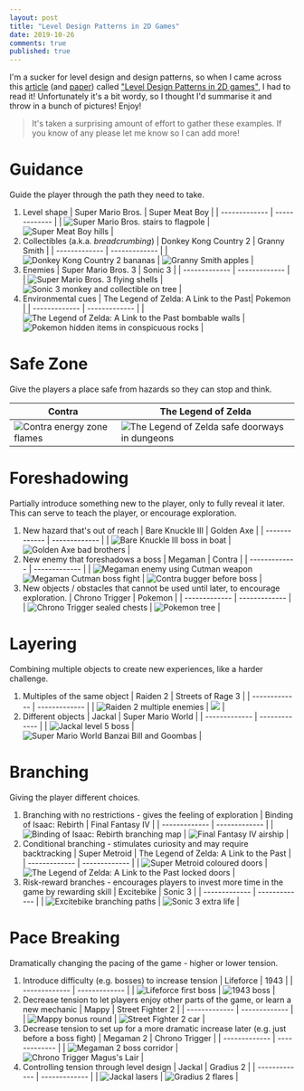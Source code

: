 ```yaml
---
layout: post
title: "Level Design Patterns in 2D Games"
date: 2019-10-26
comments: true
published: true
---
```

I'm a sucker for level design and design patterns, so when I came across this [article](https://www.gamasutra.com/blogs/AhmedKhalifa/20190610/344344/Level_Design_Patterns_in_2D_Games.php) (and [paper](http://akhalifa.com/documents/level-design-patterns.pdf)) called ["Level Design Patterns in 2D games"](https://www.gamasutra.com/blogs/AhmedKhalifa/20190610/344344/Level_Design_Patterns_in_2D_Games.php), I had to read it! Unfortunately it's a bit wordy, so I thought I'd summarise it and throw in a bunch of pictures! Enjoy!

> It's taken a surprising amount of effort to gather these examples. If you know of any please let me know so I can add more!

# Guidance

Guide the player through the path they need to take.

1. Level shape
    | Super Mario Bros. | Super Meat Boy |
    | ------------- | ------------- |
    | ![Super Mario Bros. stairs to flagpole](https://raw.githubusercontent.com/cxong/cxong.github.io/master/_posts/smb.png) | ![Super Meat Boy hills](https://raw.githubusercontent.com/cxong/cxong.github.io/master/_posts/super_meat_boy.png) |
2. Collectibles (a.k.a. *breadcrumbing*)
    | Donkey Kong Country 2 | Granny Smith |
    | ------------- | ------------- |
    | ![Donkey Kong Country 2 bananas](https://raw.githubusercontent.com/cxong/cxong.github.io/master/_posts/dkc2.jpg) | ![Granny Smith apples](https://raw.githubusercontent.com/cxong/cxong.github.io/master/_posts/granny_smith.png) |
3. Enemies
    | Super Mario Bros. 3 | Sonic 3 |
    | ------------- | ------------- |
    | ![Super Mario Bros. 3 flying shells](https://raw.githubusercontent.com/cxong/cxong.github.io/master/_posts/smb3.jpg) | ![Sonic 3 monkey and collectible on tree](https://raw.githubusercontent.com/cxong/cxong.github.io/master/_posts/sonic3.png) |
4. Environmental cues
    | The Legend of Zelda: A Link to the Past| Pokemon |
    | ------------- | ------------- |
    | ![The Legend of Zelda: A Link to the Past bombable walls](https://raw.githubusercontent.com/cxong/cxong.github.io/master/_posts/loz_lttp.png) | ![Pokemon hidden items in conspicuous rocks](https://raw.githubusercontent.com/cxong/cxong.github.io/master/_posts/pokemon.png) |

# Safe Zone

Give the players a place safe from hazards so they can stop and think.

| Contra | The Legend of Zelda |
| ------------- | ------------- |
| ![Contra energy zone flames](https://raw.githubusercontent.com/cxong/cxong.github.io/master/_posts/contra.png) | ![The Legend of Zelda safe doorways in dungeons](https://raw.githubusercontent.com/cxong/cxong.github.io/master/_posts/zelda.gif) |

# Foreshadowing

Partially introduce something new to the player, only to fully reveal it later. This can serve to teach the player, or encourage exploration.

1. New hazard that's out of reach
    | Bare Knuckle III | Golden Axe |
    | ------------- | ------------- |
    | ![Bare Knuckle III boss in boat](https://raw.githubusercontent.com/cxong/cxong.github.io/master/_posts/bareknuckle.png) | ![Golden Axe bad brothers](https://raw.githubusercontent.com/cxong/cxong.github.io/master/_posts/goldenaxe_bad.png) |
2. New enemy that foreshadows a boss
    | Megaman | Contra |
    | ------------- | ------------- |
    | ![Megaman enemy using Cutman weapon](https://raw.githubusercontent.com/cxong/cxong.github.io/master/_posts/megaman.jpeg)![Megaman Cutman boss fight](https://raw.githubusercontent.com/cxong/cxong.github.io/master/_posts/megaman_cut.jpeg) | ![Contra bugger before boss](https://raw.githubusercontent.com/cxong/cxong.github.io/master/_posts/contra.jpeg) |
3. New objects / obstacles that cannot be used until later, to encourage exploration.
    | Chrono Trigger | Pokemon |
    | ------------- | ------------- |
    | ![Chrono Trigger sealed chests](https://raw.githubusercontent.com/cxong/cxong.github.io/master/_posts/chrono_trigger.png) | ![Pokemon tree](https://raw.githubusercontent.com/cxong/cxong.github.io/master/_posts/pokemon_tree.png) |

# Layering

Combining multiple objects to create new experiences, like a harder challenge.

1. Multiples of the same object
    | Raiden 2 | Streets of Rage 3 |
    | ------------- | ------------- |
    | ![Raiden 2 multiple enemies](https://raw.githubusercontent.com/cxong/cxong.github.io/master/_posts/raiden2.png) | ![](https://raw.githubusercontent.com/cxong/cxong.github.io/master/_posts/sor3.png) |
2. Different objects
    | Jackal | Super Mario World |
    | ------------- | ------------- |
    | ![Jackal level 5 boss](https://raw.githubusercontent.com/cxong/cxong.github.io/master/_posts/jackal_boss.png) | ![Super Mario World Banzai Bill and Goombas](https://raw.githubusercontent.com/cxong/cxong.github.io/master/_posts/smw.jpg) |

# Branching

Giving the player different choices.

1. Branching with no restrictions - gives the feeling of exploration
    | Binding of Isaac: Rebirth | Final Fantasy IV |
    | ------------- | ------------- |
    | ![Binding of Isaac: Rebirth branching map](https://raw.githubusercontent.com/cxong/cxong.github.io/master/_posts/boi_map.png) | ![Final Fantasy IV airship](https://raw.githubusercontent.com/cxong/cxong.github.io/master/_posts/ff4.jpeg) |
2. Conditional branching - stimulates curiosity and may require backtracking
    | Super Metroid | The Legend of Zelda: A Link to the Past |
    | ------------- | ------------- |
    | ![Super Metroid coloured doors](https://raw.githubusercontent.com/cxong/cxong.github.io/master/_posts/super_metroid.gif) | ![The Legend of Zelda: A Link to the Past locked doors](https://raw.githubusercontent.com/cxong/cxong.github.io/master/_posts/loz.png) |
3. Risk-reward branches - encourages players to invest more time in the game by rewarding skill
    | Excitebike | Sonic 3 |
    | ------------- | ------------- |
    | ![Excitebike branching paths](https://raw.githubusercontent.com/cxong/cxong.github.io/master/_posts/excitebike.gif) | ![Sonic 3 extra life](https://raw.githubusercontent.com/cxong/cxong.github.io/master/_posts/s3.png) |

# Pace Breaking

Dramatically changing the pacing of the game - higher or lower tension.

1. Introduce difficulty (e.g. bosses) to increase tension
    | Lifeforce | 1943 |
    | ------------- | ------------- |
    | ![Lifeforce first boss](https://raw.githubusercontent.com/cxong/cxong.github.io/master/_posts/lifeforce.png) | ![1943 boss](https://raw.githubusercontent.com/cxong/cxong.github.io/master/_posts/1943.png) |
2. Decrease tension to let players enjoy other parts of the game, or learn a new mechanic
    | Mappy | Street Fighter 2 |
    | ------------- | ------------- |
    | ![Mappy bonus round](https://raw.githubusercontent.com/cxong/cxong.github.io/master/_posts/mappy.png) | ![Street Fighter 2 car](https://raw.githubusercontent.com/cxong/cxong.github.io/master/_posts/sf2.jpg) |
3. Decrease tension to set up for a more dramatic increase later (e.g. just before a boss fight)
    | Megaman 2 | Chrono Trigger |
    | ------------- | ------------- |
    | ![Megaman 2 boss corridor](https://raw.githubusercontent.com/cxong/cxong.github.io/master/_posts/megaman2.png) | ![Chrono Trigger Magus's Lair](https://raw.githubusercontent.com/cxong/cxong.github.io/master/_posts/ctmagus.jpg) |
4. Controlling tension through level design
    | Jackal | Gradius 2 |
    | ------------- | ------------- |
    | ![Jackal lasers](https://raw.githubusercontent.com/cxong/cxong.github.io/master/_posts/jackal_laser.png) | ![Gradius 2 flares](https://raw.githubusercontent.com/cxong/cxong.github.io/master/_posts/gradius2.png) |

